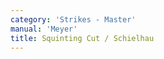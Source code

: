 ```yaml
---
category: 'Strikes - Master'
manual: 'Meyer'
title: Squinting Cut / Schielhau
---
```


<link rel="import" href="/bower_components/polymer/polymer.html">
<link rel="import" href="shared-styles.html">

<dom-module id="{{ page.url | split:'/' | last | remove: '.html' }}-element">
  <template>
    <style include="shared-styles">
      :host {
        display: block;

        padding: 10px;
      }
    </style>

    <div class="card">
      <h1>{{ page.title }}</h1>
      <blockquote><p>The Squinting Cut is also a High Cut, but is so named because it is delivered as if with a bit of a squint. It is done thus: Position yourself in the guard of the Day or Wrath (concerning which I have spoken in Chapter 3), with your left foot forward; when he cuts at you, then cut in return, but in the stroke, turn your short edge against his stroke, and strike in at the same time as your opponent, palm away from his sword; step with your right foot well to his left side, and with this, nimbly take your head out of the way. Thus you have executed it correctly against him, and you stand as shown by the large figure on the left in Image G.</p></blockquote>

      <img style="width:600px;" class="card-image" src="/manuals/meyer/images/strikes/schielhau-illustration.jpg">

    </div>
  </template>

  <script>
    Polymer({
      is: '{{ page.url | split:'/' | last | remove: '.html' }}-element',
    });
  </script>
</dom-module>
